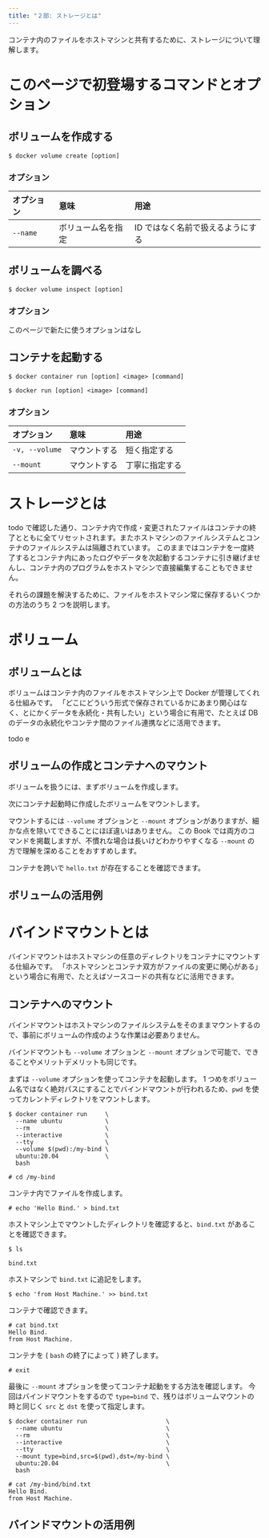 ```yaml
---
title: "２部: ストレージとは"
---
```


コンテナ内のファイルをホストマシンと共有するために、ストレージについて理解します。

# このページで初登場するコマンドとオプション
## ボリュームを作成する
```:コマンド
$ docker volume create [option]
```

### オプション
オプション | 意味 | 用途  
:-- | :-- | :--
`--name`   | ボリューム名を指定 | ID ではなく名前で扱えるようにする

## ボリュームを調べる
```:コマンド
$ docker volume inspect [option]
```

### オプション
このページで新たに使うオプションはなし

## コンテナを起動する
```:新コマンド
$ docker container run [option] <image> [command]
```

```:旧コマンド
$ docker run [option] <image> [command]
```

### オプション
オプション | 意味 | 用途  
:-- | :-- | :--
`-v, --volume`   | マウントする | 短く指定する
`--mount`   | マウントする   | 丁寧に指定する

# ストレージとは
todo で確認した通り、コンテナ内で作成・変更されたファイルはコンテナの終了とともに全てリセットされます。またホストマシンのファイルシステムとコンテナのファイルシステムは隔離されています。
このままではコンテナを一度終了するとコンテナ内にあったログやデータを次起動するコンテナに引き継げませんし、コンテナ内のプログラムをホストマシンで直接編集することもできません。

それらの課題を解決するために、ファイルをホストマシン常に保存するいくつかの方法のうち 2 つを説明します。

# ボリューム
## ボリュームとは
ボリュームはコンテナ内のファイルをホストマシン上で Docker が管理してくれる仕組みです。
「どこにどういう形式で保存されているかにあまり関心はなく、とにかくデータを永続化・共有したい」という場合に有用で、たとえば DB のデータの永続化やコンテナ間のファイル連携などに活用できます。

todo e

## ボリュームの作成とコンテナへのマウント
ボリュームを扱うには、まずボリュームを作成します。

次にコンテナ起動時に作成したボリュームをマウントします。

マウントするには `--volume` オプションと `--mount` オプションがありますが、細かな点を除いてできることにほぼ違いはありません。
この Book では両方のコマンドを掲載しますが、不慣れな場合は長いけどわかりやすくなる `--mount` の方で理解を深めることをおすすめします。



コンテナを跨いで `hello.txt` が存在することを確認できます。


## ボリュームの活用例

# バインドマウントとは
バインドマウントはホストマシンの任意のディレクトリをコンテナにマウントする仕組みです。
「ホストマシンとコンテナ双方がファイルの変更に関心がある」という場合に有用で、たとえばソースコードの共有などに活用できます。

## コンテナへのマウント
バインドマウントはホストマシンのファイルシステムをそのままマウントするので、事前にボリュームの作成のような作業は必要ありません。

バインドマウントも `--volume` オプションと `--mount` オプションで可能で、できることやメリットデメリットも同じです。

まずは `--volume` オプションを使ってコンテナを起動します。
1 つめをボリューム名ではなく絶対パスにすることでバインドマウントが行われるため、`pwd` を使ってカレントディレクトリをマウントします。

```:Host Machine
$ docker container run     \
  --name ubuntu            \
  --rm                     \
  --interactive            \
  --tty                    \
  --volume $(pwd):/my-bind \
  ubuntu:20.04             \
  bash

# cd /my-bind
```

コンテナ内でファイルを作成します。

```:Container
# echo 'Hello Bind.' > bind.txt
```

ホストマシン上でマウントしたディレクトリを確認すると、`bind.txt` があることを確認できます。

```:Host Machine
$ ls

bind.txt
```

ホストマシンで `bind.txt` に追記をします。

```:Host Machine
$ echo 'from Host Machine.' >> bind.txt
```

コンテナで確認できます。

```:Container
# cat bind.txt
Hello Bind.
from Host Machine.
```

コンテナを ( `bash` の終了によって ) 終了します。

```:Container
# exit
```

最後に `--mount` オプションを使ってコンテナ起動をする方法を確認します。
今回はバインドマウントをするので `type=bind` で、残りはボリュームマウントの時と同じく `src` と `dst` を使って指定します。

```:Host Machine
$ docker container run                      \
  --name ubuntu                             \
  --rm                                      \
  --interactive                             \
  --tty                                     \
  --mount type=bind,src=$(pwd),dst=/my-bind \
  ubuntu:20.04                              \
  bash

# cat /my-bind/bind.txt
Hello Bind.
from Host Machine.
```

## バインドマウントの活用例

